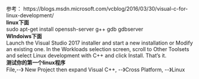 <p>参考： https://blogs.msdn.microsoft.com/vcblog/2016/03/30/visual-c-for-linux-development/<br /><strong>linux下面</strong><br />	sudo apt-get install openssh-server g++ gdb gdbserver<br /><strong>WIndoiws下面</strong><br />	Launch the Visual Studio 2017 installer and start a new installation or Modify an existing one. In the Workloads selection screen, scroll to Other Toolsets and select Linux development with C++ and click Install. That&rsquo;s it.<br /><strong>测试你的第一个linux程序</strong><br />	File,--》 New Project then expand Visual C++, --》Cross Platform, --》Linux<br />	</p>
<p>&nbsp;</p>